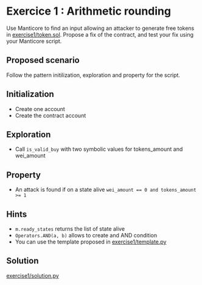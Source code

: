 
# Exercice 1 : Arithmetic rounding

Use Manticore to find an input allowing an attacker to generate free tokens in [exercise1/token.sol](./exercise1/token.sol).
Propose a fix of the contract, and test your fix using your Manticore script.

## Proposed scenario

Follow the pattern initilization, exploration and property for the script.

## Initialization

- Create one account
- Create the contract account

## Exploration

- Call `is_valid_buy` with two symbolic values for tokens_amount and wei_amount

## Property

- An attack is found if on a state alive `wei_amount == 0 and tokens_amount >= 1`

## Hints

- `m.ready_states` returns the list of state alive
- `Operators.AND(a, b)` allows to create and AND condition
- You can use the template proposed in [exercise1/template.py](./exercise1/template.py)

## Solution

[exercise1/solution.py](./exercise1/solution.py)
